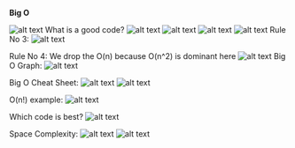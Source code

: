 **Big O**

![alt text](image.png)
What is a good code?
![alt text](image-1.png)
![alt text](image-2.png)
![alt text](image-3.png)
![alt text](image-6.png)
Rule No 3:
![alt text](image-4.png)

Rule No 4:
We drop the O(n) because O(n^2) is dominant here
![alt text](image-7.png)
Big O Graph:
![alt text](image-5.png)

Big O Cheat Sheet:
![alt text](image-8.png)
![alt text](image-9.png)

O(n!) example:
![alt text](image-10.png)

Which code is best?
![alt text](image-11.png)

Space Complexity:
![alt text](image-12.png)
![alt text](image-13.png)